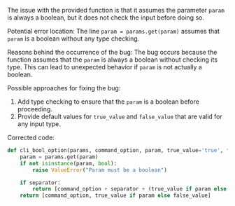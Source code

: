 The issue with the provided function is that it assumes the parameter `param` is always a boolean, but it does not check the input before doing so.

Potential error location:
The line `param = params.get(param)` assumes that `param` is a boolean without any type checking.

Reasons behind the occurrence of the bug:
The bug occurs because the function assumes that the `param` is always a boolean without checking its type. This can lead to unexpected behavior if `param` is not actually a boolean.

Possible approaches for fixing the bug:
1. Add type checking to ensure that the `param` is a boolean before proceeding.
2. Provide default values for `true_value` and `false_value` that are valid for any input type.

Corrected code:
```python
def cli_bool_option(params, command_option, param, true_value='true', false_value='false', separator=None):
    param = params.get(param)
    if not isinstance(param, bool):
        raise ValueError("Param must be a boolean")

    if separator:
        return [command_option + separator + (true_value if param else false_value)]
    return [command_option, true_value if param else false_value]
```